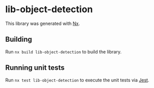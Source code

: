 # lib-object-detection

This library was generated with [Nx](https://nx.dev).

## Building

Run `nx build lib-object-detection` to build the library.

## Running unit tests

Run `nx test lib-object-detection` to execute the unit tests via [Jest](https://jestjs.io).
